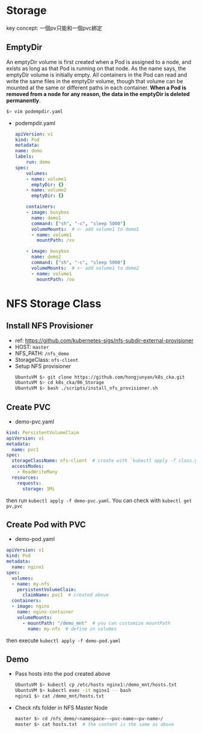 # Storage

key concept: 一個pv只能和一個pvc綁定

## EmptyDir
An emptyDir volume is first created when a Pod is assigned to a node, and exists as long as that Pod is running on that node. As the name says, the emptyDir volume is initially empty. All containers in the Pod can read and write the same files in the emptyDir volume, though that volume can be mounted at the same or different paths in each container. <b>When a Pod is removed from a node for any reason, the data in the emptyDir is deleted permanently</b>.

```bash
$> vim podempdir.yaml
```

- podempdir.yaml
    ```yaml
    apiVersion: v1
    kind: Pod
    metadata:
    name: demo
    labels:
        run: demo
    spec:
        volumes:
        - name: volume1
          emptyDir: {}
        - name: volume2
          emptyDir: {}

        containers:
        - image: busybox
          name: demo1
          command: ["sh", "-c", "sleep 5000"]
          volumeMounts:  # <- add volume1 to demo1
          - name: volume1
            mountPath: /xx

        - image: busybox
          name: demo2
          command: ["sh", "-c", "sleep 5000"]
          volumeMounts:  # <- add volume1 to demo2
          - name: volume1
            mountPath: /oo
    ```

# NFS Storage Class

## Install NFS Provisioner
- ref: https://github.com/kubernetes-sigs/nfs-subdir-external-provisioner
- HOST: `master`
- NFS_PATH: `/nfs_demo`
- StorageClass: `nfs-client`
- Setup NFS provisioner
  ```bash
  UbuntuVM $> git clone https://github.com/hongjunyan/k8s_cka.git
  UbuntuVM $> cd k8s_cka/06_Storage
  UbuntuVM $> bash ./scripts/install_nfs_provisioner.sh
  ```

## Create PVC
- demo-pvc.yaml
```yaml
kind: PersistentVolumeClaim
apiVersion: v1
metadata:
  name: pvc1
spec:
  storageClassName: nfs-client  # create with `kubectl apply -f class.yaml` in install_nfs_provisioner.sh
  accessModes:
    - ReadWriteMany
  resources:
    requests:
      storage: 1Mi
```
then run `kubectl apply -f demo-pvc.yaml`.
You can check with `kubectl get pv,pvc`

## Create Pod with PVC
- demo-pod.yaml
```yaml
apiVersion: v1
kind: Pod
metadata:
  name: nginx1
spec:
  volumes:
  - name: my-nfs
    persistentVolumeClaim:
      claimName: pvc1  # created above
  containers:
  - image: nginx
    name: nginx-container
    volumeMounts:
      - mountPath: "/demo_mnt"  # you can customize mountPath
        name: my-nfs  # define in volumes
```
then execute `kubectl apply -f demo-pod.yaml`

## Demo
- Pass hosts into the pod created above
  ```bash
  UbuntuVM $> kubectl cp /etc/hosts nginx1:/demo_mnt/hosts.txt
  UbuntuVM $> kubectl exec -it nginx1 -- bash
  nginx1 $> cat /demo_mnt/hosts.txt
  ```

- Check nfs folder in NFS Master Node
  ```bash
  master $> cd /nfs_demo/<namespace>-<pvc-name><pv-name>/
  master $> cat hosts.txt  # the content is the same as above
  ```